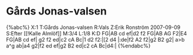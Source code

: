 # Gårds Jonas-valsen

{%abc%}
X:1
T:Gårds Jonas-valsen
R:Vals
Z:Erik Ronström 2007-09-09
S:Efter [[!Kalle Almlöf]]
M:3/4
L:1/8
K:D
FG|AB cd ef|d2 f2 FG|AB AG F2|E4 FG|AB cd ef|
g2 f2 ed|c2 cA Bc|1 d2 f2:|[2 d4 |:de|f2 A2 f2|g2 B2 g2|
a>b a^g ab|a4 g2|f2 ed ef|g2 B2 ed|c2 cA Bc|d4:|
{%endabc%}


